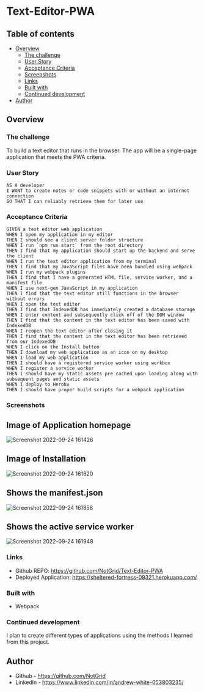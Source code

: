 # Text-Editor-PWA

## Table of contents

- [Overview](#overview)
  - [The challenge](#the-challenge)
  - [User Story](#user-story)
  - [Acceptance Criteria](#acceptance-criteria)
  - [Screenshots](#screenshots)
  - [Links](#links)
  - [Built with](#built-with)
  - [Continued development](#continued-development)
- [Author](#author)


## Overview

### The challenge

To build a text editor that runs in the browser. The app will be a single-page application that meets the PWA criteria.

### User Story

```
AS A developer
I WANT to create notes or code snippets with or without an internet connection
SO THAT I can reliably retrieve them for later use
```

### Acceptance Criteria

```
GIVEN a text editor web application
WHEN I open my application in my editor
THEN I should see a client server folder structure
WHEN I run `npm run start` from the root directory
THEN I find that my application should start up the backend and serve the client
WHEN I run the text editor application from my terminal
THEN I find that my JavaScript files have been bundled using webpack
WHEN I run my webpack plugins
THEN I find that I have a generated HTML file, service worker, and a manifest file
WHEN I use next-gen JavaScript in my application
THEN I find that the text editor still functions in the browser without errors
WHEN I open the text editor
THEN I find that IndexedDB has immediately created a database storage
WHEN I enter content and subsequently click off of the DOM window
THEN I find that the content in the text editor has been saved with IndexedDB
WHEN I reopen the text editor after closing it
THEN I find that the content in the text editor has been retrieved from our IndexedDB
WHEN I click on the Install button
THEN I download my web application as an icon on my desktop
WHEN I load my web application
THEN I should have a registered service worker using workbox
WHEN I register a service worker
THEN I should have my static assets pre cached upon loading along with subsequent pages and static assets
WHEN I deploy to Heroku
THEN I should have proper build scripts for a webpack application
```

### Screenshots
## Image of Application homepage
![Screenshot 2022-09-24 161426](https://user-images.githubusercontent.com/102490542/192121868-777dfe43-0fb8-4e45-b111-1a1636f66dc1.png)

## Image of Installation
![Screenshot 2022-09-24 161620](https://user-images.githubusercontent.com/102490542/192121899-36b1814b-7328-458d-b6aa-1461c8b8d9ac.png)

## Shows the manifest.json
![Screenshot 2022-09-24 161858](https://user-images.githubusercontent.com/102490542/192121971-4022dbc4-254f-4a96-b191-842b170a8641.png)

## Shows the active service worker
![Screenshot 2022-09-24 161948](https://user-images.githubusercontent.com/102490542/192121981-17466e79-90bc-4fb4-95d1-115c95a9788d.png)

### Links

- Github REPO: https://github.com/NotGrid/Text-Editor-PWA
- Deployed Application: https://sheltered-fortress-09321.herokuapp.com/

### Built with

- Webpack

### Continued development

I plan to create different types of applications using the methods I learned from this project.

## Author

- Github - https://github.com/NotGrid
- LinkedIn - https://www.linkedin.com/in/andrew-white-053803235/
